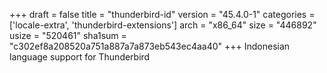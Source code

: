 +++
draft = false
title = "thunderbird-id"
version = "45.4.0-1"
categories = ['locale-extra', 'thunderbird-extensions']
arch = "x86_64"
size = "446892"
usize = "520461"
sha1sum = "c302ef8a208520a751a887a7a873eb543ec4aa40"
+++
Indonesian language support for Thunderbird